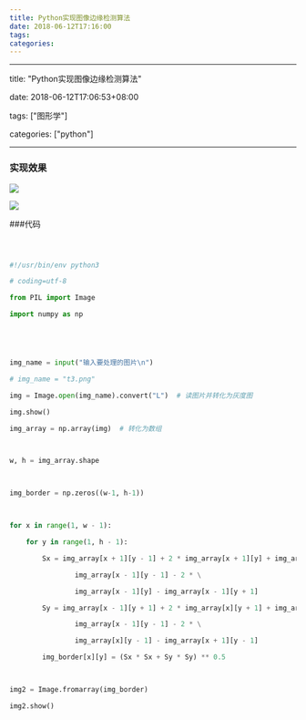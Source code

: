 ```yaml
---
title: Python实现图像边缘检测算法
date: 2018-06-12T17:16:00
tags:
categories:
---
```


---
title: "Python实现图像边缘检测算法"
date: 2018-06-12T17:06:53+08:00
tags: ["图形学"]
categories: ["python"]

---

### 实现效果

![](http://p1f1jwe7c.bkt.clouddn.com/18-6-12/5650040.jpg)

![](http://p1f1jwe7c.bkt.clouddn.com/18-6-12/48501449.jpg)

###代码

```python

#!/usr/bin/env python3
# coding=utf-8
from PIL import Image
import numpy as np


img_name = input("输入要处理的图片\n")
# img_name = "t3.png"
img = Image.open(img_name).convert("L")  # 读图片并转化为灰度图
img.show()
img_array = np.array(img)  # 转化为数组

w, h = img_array.shape

img_border = np.zeros((w-1, h-1))

for x in range(1, w - 1):
    for y in range(1, h - 1):
        Sx = img_array[x + 1][y - 1] + 2 * img_array[x + 1][y] + img_array[x + 1][y + 1] - \
                img_array[x - 1][y - 1] - 2 * \
                img_array[x - 1][y] - img_array[x - 1][y + 1]
        Sy = img_array[x - 1][y + 1] + 2 * img_array[x][y + 1] + img_array[x + 1][y + 1] - \
                img_array[x - 1][y - 1] - 2 * \
                img_array[x][y - 1] - img_array[x + 1][y - 1]
        img_border[x][y] = (Sx * Sx + Sy * Sy) ** 0.5

img2 = Image.fromarray(img_border)
img2.show()

```
    